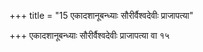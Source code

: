 +++
title = "15 एकादशानूबन्ध्याः सौरीर्वैश्वदेवीः प्राजापत्या"

+++
एकादशानूबन्ध्याः सौरीर्वैश्वदेवीः प्राजापत्या वा १५